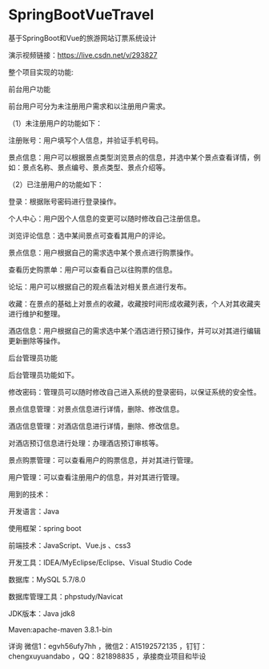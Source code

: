 # SpringBootVueTravel
基于SpringBoot和Vue的旅游网站订票系统设计

演示视频链接：https://live.csdn.net/v/293827

整个项目实现的功能:

前台用户功能

前台用户可分为未注册用户需求和以注册用户需求。

（1）未注册用户的功能如下：

注册账号：用户填写个人信息，并验证手机号码。

景点信息：用户可以根据景点类型浏览景点的信息，并选中某个景点查看详情，例如：景点名称、景点编号、景点类型、景点介绍等。

（2）已注册用户的功能如下：

登录：根据账号密码进行登录操作。

个人中心：用户因个人信息的变更可以随时修改自己注册信息。

浏览评论信息：选中某间景点可查看其用户的评论。

景点信息：用户根据自己的需求选中某个景点进行购票操作。

查看历史购票单：用户可以查看自己以往购票的信息。

论坛：用户可以根据自己的观点看法对相关景点进行发布。

收藏：在景点的基础上对景点的收藏，收藏按时间形成收藏列表，个人对其收藏夹进行维护和整理。

酒店信息：用户根据自己的需求选中某个酒店进行预订操作，并可以对其进行编辑更新删除等操作。

后台管理员功能

后台管理员功能如下。

修改密码：管理员可以随时修改自己进入系统的登录密码，以保证系统的安全性。

景点信息管理：对景点信息进行详情，删除、修改信息。

酒店信息管理：对酒店信息进行详情，删除、修改信息。

对酒店预订信息进行处理：办理酒店预订审核等。

景点购票管理：可以查看用户的购票信息，并对其进行管理。

用户管理：可以查看注册用户的信息，并对其进行管理。

用到的技术：

开发语言：Java

使用框架：spring boot

前端技术：JavaScript、Vue.js 、css3

开发工具：IDEA/MyEclipse/Eclipse、Visual Studio Code

数据库：MySQL 5.7/8.0

数据库管理工具：phpstudy/Navicat

JDK版本：Java jdk8

Maven:apache-maven 3.8.1-bin

详询 微信1：egvh56ufy7hh ，微信2：A15192572135 ，钉钉：chengxuyuandabo ，QQ：821898835 ，承接商业项目和毕设
